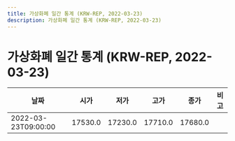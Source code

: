 ```yaml
---
title: 가상화폐 일간 통계 (KRW-REP, 2022-03-23)
description: 가상화폐 일간 통계 (KRW-REP, 2022-03-23)
---
```


가상화폐 일간 통계 (KRW-REP, 2022-03-23)
===

|날짜|시가|저가|고가|종가|비고|
|--|--|--|--|--|--|
|2022-03-23T09:00:00|17530.0|17230.0|17710.0|17680.0|    |
